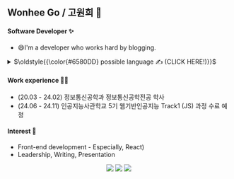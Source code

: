 ## Wonhee Go / 고원희 👋

#### Software Developer ✨
- 😄I'm a developer who works hard by blogging.
  
<details>
<summary>
  $\oldstyle{{\color{#6580DD} possible <span></span>language ✍ (CLICK HERE!)}}$
</summary>
  <img src="https://img.shields.io/badge/React-61DAFB?style=for-the-badge&logo=React&logoColor=white">
  <img src="https://img.shields.io/badge/JavaScript-F7DF1E?style=for-the-badge&logo=JavaScript&logoColor=white">
  <img src="https://img.shields.io/badge/HTML5-E34F26?style=for-the-badge&logo=HTML5&logoColor=white">
  <img src="https://img.shields.io/badge/CSS-1572B6?style=for-the-badge&logo=CSS3&logoColor=white">
  </br>
  <img src="https://img.shields.io/badge/node.js-5FA04E?style=for-the-badge&logo=nodedotjs&logoColor=white">
  </br>
  <img src="https://img.shields.io/badge/MySQL-4479A1?style=for-the-badge&logo=mysql&logoColor=white">
  <img src="https://img.shields.io/badge/Oracle-F80000?style=for-the-badge&logo=oracle&logoColor=white">
</details>

#### Work experience 🤹‍♀️
- (20.03 - 24.02) 정보통신공학과 정보통신공학전공 학사
- (24.06 - 24.11) 인공지능사관학교 5기 웹기반인공지능 Track1 (JS) 과정 수료 예정

#### Interest 👀
- Front-end development - Especially, React)
- Leadership, Writing, Presentation

<div align=center>
<a href="https://www.notion.so/wonniego/Wonnie-s-Library-c9106659a8ab4accad0e6a2840c09114?pvs=4" target="_blank"><img src="https://img.shields.io/badge/Notion-000000?style=for-the-badge&logo=Notion&logoColor=white"></a>
<a href="https://blog.naver.com/kodnjshee" target="_blank"><img src="https://img.shields.io/badge/Blog-03C75A?style=for-the-badge&logo=Naver&logoColor=white"></a>
<a href="https://github.com/gowonhee" target="_blank"><img src="https://img.shields.io/badge/GitHub-181717?style=for-the-badge&logo=GitHub&logoColor=white"></a>
</div>
<!-- 네이버 블로그랑 노션 추가할 것 (참조사이트 : https://m.blog.naver.com/yb2316/222260350184) -->

